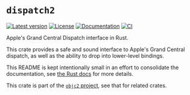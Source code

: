 # `dispatch2`

[![Latest version](https://badgen.net/crates/v/dispatch2)](https://crates.io/crates/dispatch2)
[![License](https://badgen.net/static/license/MIT%20OR%20Apache%202.0/blue)](https://github.com/madsmtm/objc2/blob/master/LICENSE.txt)
[![Documentation](https://docs.rs/dispatch2/badge.svg)](https://docs.rs/dispatch2/)
[![CI](https://github.com/madsmtm/objc2/actions/workflows/ci.yml/badge.svg)](https://github.com/madsmtm/objc2/actions/workflows/ci.yml)

Apple's Grand Central Dispatch interface in Rust.

This crate provides a safe and sound interface to Apple's Grand Central
dispatch, as well as the ability to drop into lower-level bindings.

This README is kept intentionally small in an effort to consolidate the
documentation, see [the Rust docs](https://docs.rs/dispatch2/) for more details.

This crate is part of the [`objc2` project](https://github.com/madsmtm/objc2),
see that for related crates.
